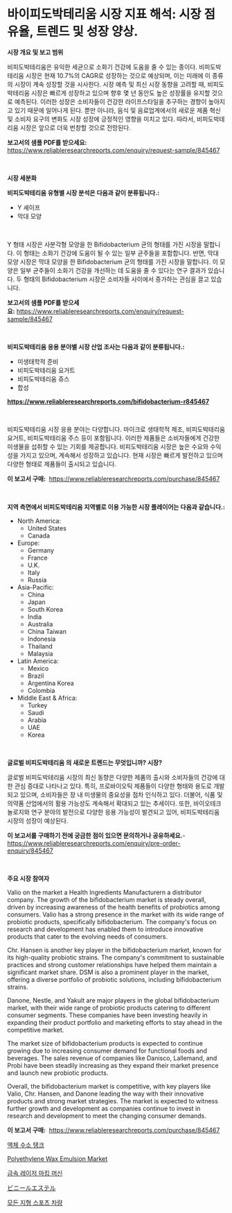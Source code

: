 <p><h1>바이피도박테리움 시장 지표 해석: 시장 점유율, 트렌드 및 성장 양상.</h1></p><p><strong>시장 개요 및 보고 범위</strong></p>
<p><p>비피도박테리움은 유익한 세균으로 소화기 건강에 도움을 줄 수 있는 종이다. 비피도박테리움 시장은 현재 10.7%의 CAGR로 성장하는 것으로 예상되며, 이는 미래에 이 종류의 시장이 계속 성장할 것을 시사한다. 시장 예측 및 최신 시장 동향을 고려할 때, 비피도박테리움 시장은 빠르게 성장하고 있으며 향후 몇 년 동안도 높은 성장률을 유지할 것으로 예측된다. 이러한 성장은 소비자들이 건강한 라이프스타일을 추구하는 경향이 높아지고 있기 때문에 일어나게 된다. 뿐만 아니라, 음식 및 음료업계에서의 새로운 제품 혁신 및 소비자 요구의 변화도 시장 성장에 긍정적인 영향을 미치고 있다. 따라서, 비피도박테리움 시장은 앞으로 더욱 번창할 것으로 전망된다.</p></p>
<p><strong>보고서의 샘플 PDF를 받으세요:</strong> <a href="https://www.reliableresearchreports.com/enquiry/request-sample/845467">https://www.reliableresearchreports.com/enquiry/request-sample/845467</a></p>
<p>&nbsp;</p>
<p><strong>시장 세분화</strong></p>
<p><strong>비피도박테리움 유형별 시장 분석은 다음과 같이 분류됩니다.:</strong></p>
<p><ul><li>Y 셰이프</li><li>막대 모양</li></ul></p>
<p>&nbsp;</p>
<p><p>Y 형태 시장은 사분각형 모양을 한 Bifidobacterium 균의 형태를 가진 시장을 말합니다. 이 형태는 소화기 건강에 도움이 될 수 있는 일부 균주들을 포함합니다. 반면, 막대 모양 시장은 막대 모양을 한 Bifidobacterium 균의 형태를 가진 시장을 말합니다. 이 모양은 일부 균주들이 소화기 건강을 개선하는 데 도움을 줄 수 있다는 연구 결과가 있습니다. 두 형태의 Bifidobacterium 시장은 소비자들 사이에서 증가하는 관심을 끌고 있습니다.</p></p>
<p><strong>보고서의 샘플 PDF를 받으세요:</strong>&nbsp;<a href="https://www.reliableresearchreports.com/enquiry/request-sample/845467">https://www.reliableresearchreports.com/enquiry/request-sample/845467</a></p>
<p>&nbsp;</p>
<p><strong> 비피도박테리움 응용 분야별 시장 산업 조사는 다음과 같이 분류됩니다.:</strong></p>
<p><ul><li>미생태학적 준비</li><li>비피도박테리움 요거트</li><li>비피도박테리움 쥬스</li><li>합성</li></ul></p>
<p><strong><a href="https://www.reliableresearchreports.com/bifidobacterium-r845467">https://www.reliableresearchreports.com/bifidobacterium-r845467</a></strong></p>
<p>&nbsp;</p>
<p><p>비피도박테리움 시장 응용 분야는 다양합니다. 마이크로 생태학적 제조, 비피도박테리움 요거트, 비피도박테리움 주스 등이 포함됩니다. 이러한 제품들은 소비자들에게 건강한 미생물을 섭취할 수 있는 기회를 제공합니다. 비피도박테리움 시장은 높은 수요와 수익성을 가지고 있으며, 계속해서 성장하고 있습니다. 현재 시장은 빠르게 발전하고 있으며 다양한 형태로 제품들이 출시되고 있습니다.</p></p>
<p><strong>이 보고서 구매:</strong>&nbsp; <a href="https://www.reliableresearchreports.com/purchase/845467">https://www.reliableresearchreports.com/purchase/845467</a></p>
<p>&nbsp;</p>
<p><strong>지역 측면에서 비피도박테리움 지역별로 이용 가능한 시장 플레이어는 다음과 같습니다.:</strong></p>
<p><ul>
    <li>
        North America:
        <ul>
            <li>United States</li>
            <li>Canada</li>
        </ul>
    </li>
    <li>
        Europe:
        <ul>
            <li>Germany</li>
            <li>France</li>
            <li>U.K.</li>
            <li>Italy</li>
            <li>Russia</li>
        </ul>
    </li>
    <li>
        Asia-Pacific:
        <ul>
            <li>China</li>
            <li>Japan</li>
            <li>South Korea</li>
            <li>India</li>
            <li>Australia</li>
            <li>China Taiwan</li>
            <li>Indonesia</li>
            <li>Thailand</li>
            <li>Malaysia</li>
        </ul>
    </li>
    <li>
        Latin America:
        <ul>
            <li>Mexico</li>
            <li>Brazil</li>
            <li>Argentina Korea</li>
            <li>Colombia</li>
        </ul>
    </li>
    <li>
        Middle East & Africa:
        <ul>
            <li>Turkey</li>
            <li>Saudi</li>
            <li>Arabia</li>
            <li>UAE</li>
            <li>Korea</li>
        </ul>
    </li>
    </ul></p>
<p>&nbsp;</p>
<p><strong>글로벌 비피도박테리움 의 새로운 트렌드는 무엇입니까? 시장?</strong></p>
<p><p>글로벌 비피도박테리움 시장의 최신 동향은 다양한 제품의 출시와 소비자들의 건강에 대한 관심 증대로 나타나고 있다. 특히, 프로바이오틱 제품들이 다양한 형태와 용도로 개발되고 있으며, 소비자들은 장 내 미생물의 중요성을 점차 인식하고 있다. 더불어, 식품 및 의약품 산업에서의 활용 가능성도 계속해서 확대되고 있는 추세이다. 또한, 바이오테크놀로지와 연구 분야의 발전으로 다양한 응용 가능성이 발견되고 있어, 비피도박테리움 시장의 성장이 예상된다.</p></p>
<p><strong>이 보고서를 구매하기 전에 궁금한 점이 있으면 문의하거나 공유하세요.</strong>- <a href="https://www.reliableresearchreports.com/enquiry/pre-order-enquiry/845467">https://www.reliableresearchreports.com/enquiry/pre-order-enquiry/845467</a></p>
<p>&nbsp;</p>
<p><strong>주요 시장 참여자</strong></p>
<p><p>Valio on the market a Health Ingredients Manufacturern a distributor company. The growth of the bifidobacterium market is steady overall, driven by increasing awareness of the health benefits of probiotics among consumers. Valio has a strong presence in the market with its wide range of probiotic products, specifically bifidobacterium. The company's focus on research and development has enabled them to introduce innovative products that cater to the evolving needs of consumers.</p><p>Chr. Hansen is another key player in the bifidobacterium market, known for its high-quality probiotic strains. The company's commitment to sustainable practices and strong customer relationships have helped them maintain a significant market share. DSM is also a prominent player in the market, offering a diverse portfolio of probiotic solutions, including bifidobacterium strains.</p><p>Danone, Nestle, and Yakult are major players in the global bifidobacterium market, with their wide range of probiotic products catering to different consumer segments. These companies have been investing heavily in expanding their product portfolio and marketing efforts to stay ahead in the competitive market.</p><p>The market size of bifidobacterium products is expected to continue growing due to increasing consumer demand for functional foods and beverages. The sales revenue of companies like Danisco, Lallemand, and Probi have been steadily increasing as they expand their market presence and launch new probiotic products.</p><p>Overall, the bifidobacterium market is competitive, with key players like Valio, Chr. Hansen, and Danone leading the way with their innovative products and strong market strategies. The market is expected to witness further growth and development as companies continue to invest in research and development to meet the changing consumer demands.</p></p>
<p><strong>이 보고서 구매:</strong>&nbsp;&nbsp;<a href="https://www.reliableresearchreports.com/purchase/845467">https://www.reliableresearchreports.com/purchase/845467</a></p>
<p><p><a href="https://medium.com/@dewayneber2023/%EC%95%A1%EC%B2%B4-%EC%88%98%EC%86%8C-%ED%83%B1%ED%81%AC-%EC%8B%9C%EC%9E%A5-%EA%B2%BD%EC%9F%81-%EB%B6%84%EC%84%9D-%EC%8B%9C%EC%9E%A5-%ED%8A%B8%EB%A0%8C%EB%93%9C-%EB%B0%8F-2031%EB%85%84%EA%B9%8C%EC%A7%80%EC%9D%98-%EC%98%88%EC%B8%A1-36931cf14ba8">액체 수소 탱크</a></p><p><a href="https://issuu.com/reportprime-2/docs/polyethylene-wax-emulsion-market-size-2030.pptx">Polyethylene Wax Emulsion Market</a></p><p><a href="https://medium.com/@gummibear5656757/%EA%B8%88%EC%86%8D-%EB%A0%88%EC%9D%B4%EC%A0%80-%EB%A7%88%ED%82%B9-%EA%B8%B0%EA%B3%84-%EC%8B%9C%EC%9E%A5-%EB%B3%B4%EA%B3%A0%EC%84%9C%EB%8A%94-%EC%9D%B4-%EC%8B%9C%EC%9E%A5%EC%9D%98-%EC%B5%9C%EC%8B%A0-%ED%8A%B8%EB%A0%8C%EB%93%9C%EC%99%80-%EC%84%B1%EC%9E%A5-%EA%B8%B0%ED%9A%8C%EB%A5%BC-%EB%93%9C%EB%9F%AC%EB%83%85%EB%8B%88%EB%8B%A4-7e61897bb39e">금속 레이저 마킹 머신</a></p><p><a href="https://github.com/oafhukehf4709715/Market-Research-Report-List-1/blob/main/259561920759.md">ビニールエステル</a></p><p><a href="https://github.com/vseigx30c9a1j/Market-Research-Report-List-1/blob/main/214076519214.md">모든 지형 스포츠 차량</a></p></p>